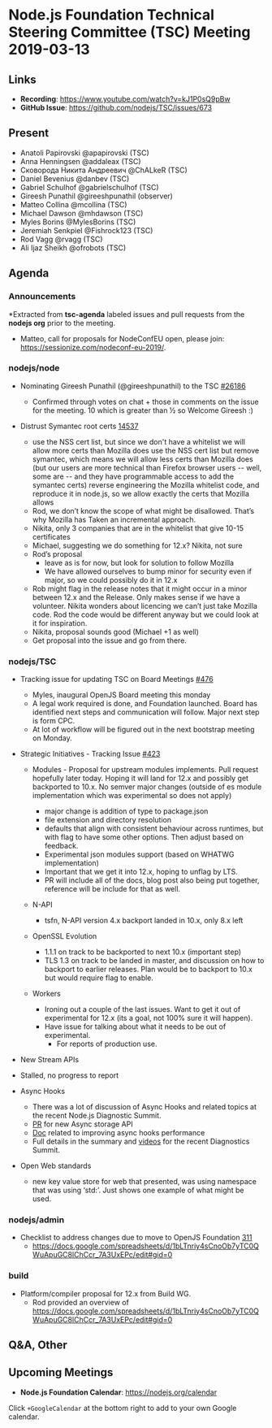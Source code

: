 # Node.js Foundation Technical Steering Committee (TSC) Meeting 2019-03-13

## Links

* **Recording**: https://www.youtube.com/watch?v=kJ1P0sQ9pBw
* **GitHub Issue**: https://github.com/nodejs/TSC/issues/673

## Present

* Anatoli Papirovski @apapirovski (TSC)
* Anna Henningsen @addaleax (TSC)
* Сковорода Никита Андреевич @ChALkeR (TSC)
* Daniel Bevenius @danbev (TSC)
* Gabriel Schulhof @gabrielschulhof (TSC)
* Gireesh Punathil @gireeshpunathil (observer)
* Matteo Collina @mcollina (TSC)
* Michael Dawson @mhdawson (TSC)
* Myles Borins @MylesBorins (TSC)
* Jeremiah Senkpiel @Fishrock123 (TSC)
* Rod Vagg @rvagg (TSC)
* Ali Ijaz Sheikh @ofrobots (TSC)

## Agenda

### Announcements

*Extracted from **tsc-agenda** labeled issues and pull requests from the **nodejs org** prior to the meeting.

* Matteo, call for proposals for NodeConfEU open, please join: https://sessionize.com/nodeconf-eu-2019/.

### nodejs/node

* Nominating Gireesh Punathil (@gireeshpunathil) to the TSC [#26186](https://github.com/nodejs/node/issues/26186)
  * Confirmed through votes on chat + those in comments on the issue for the meeting. 10 which
    is greater than ½ so Welcome Gireesh :)

* Distrust Symantec root certs [14537](https://github.com/nodejs/node/issues/14537)
  * use the NSS cert list, but since we don't have a whitelist we will allow more certs
    than Mozilla does use the NSS cert list but remove symantec, which means we will allow
    less certs than Mozilla does (but our users are more technical than Firefox browser users
    -- well, some are -- and they have programmable access to add the symantec certs)
    reverse engineering the Mozilla whitelist code, and reproduce it in node.js, so we allow exactly the certs that Mozilla allows
  * Rod, we don’t know the scope of  what might be disallowed.  That’s why Mozilla has
    Taken an incremental approach.
  * Nikita, only 3 companies that are in the whitelist that give 10-15 certificates
  * Michael, suggesting we do something for 12.x? Nikita, not sure
  * Rod’s proposal
    * leave as is for now, but look for solution to follow Mozilla
    * We have allowed ourselves to bump minor for security even if major, so we could
      possibly do it in 12.x
  * Rob might flag in the release notes that it might occur in a minor between 12.x and the
    Release. Only makes sense if we have a volunteer. Nikita wonders about licencing we
    can’t just take Mozilla code. Rod the code would be different anyway but we could
    look at it for inspiration.
  * Nikita, proposal sounds good (Michael +1 as well)
  * Get proposal into the issue and go from there.

### nodejs/TSC

* Tracking issue for updating TSC on Board Meetings [#476](https://github.com/nodejs/TSC/issues/476)
  * Myles, inaugural OpenJS Board meeting this monday
  * A legal work required is done, and Foundation launched. Board has identified
    next steps and communication will follow.  Major next step is form CPC.
  * At lot of workflow will be figured out in the next bootstrap meeting on Monday.

* Strategic Initiatives - Tracking Issue [#423](https://github.com/nodejs/TSC/issues/423)
  * Modules - Proposal for upstream modules implements.  Pull request hopefully later
    today. Hoping it will land for 12.x and possibly get backported to 10.x.  No semver
    major changes (outside of es module implementation which was experimental so
    does not apply)
    * major change is addition of type to package.json
    * file extension and directory resolution
    * defaults that align with consistent behaviour across runtimes, but with flag to
      have some other options.  Then adjust based on feedback.
    * Experimental json modules support (based on WHATWG implementation)
    * Important that we get it into 12.x, hoping to unflag by LTS.
    * PR will include all of the docs, blog post also being put together, reference will
      be include for that as well.

  * N-API
    * tsfn, N-API version 4.x backport landed in 10.x, only 8.x left

  * OpenSSL Evolution
    * 1.1.1 on track to be backported to next 10.x (important step)
    * TLS 1.3  on track to be landed in master, and discussion on how to
      backport to earlier releases.  Plan would be to backport to 10.x but
      would require flag to enable.

  * Workers
    * Ironing out a couple of the last issues.  Want to get it out of experimental
      for 12.x (its a goal, not 100% sure it will happen).
    * Have issue for talking about what it needs to be out of experimental.
      * For reports of production use.

 * New Stream APIs
  * Stalled, no progress to report

* Async Hooks
  * There was a lot of discussion of Async Hooks and related topics at the recent Node.js Diagnostic Summit.
  * [PR](https://github.com/nodejs/node/pull/26540) for new Async storage API
  * [Doc](http://bit.ly/making-async-hooks-fast-enough) related to improving async hooks performance
  * Full details in the summary and [videos](https://github.com/nodejs/diagnostics/issues/203#issuecomment-472534669)
    for the recent Diagnostics Summit.
* Open Web standards
  * new key value store for web that presented, was using namespace that was using
    ‘std:’. Just shows one example of what might be used.

### nodejs/admin

* Checklist to address changes due to move to OpenJS Foundation [311](https://github.com/nodejs/admin/issues/311)
  * https://docs.google.com/spreadsheets/d/1bLTnriy4sCnoOb7yTC0QWuApuGC8lChCcr_7A3UxEPc/edit#gid=0

### build

* Platform/compiler proposal for 12.x from Build WG.
  * Rod provided an overview of https://docs.google.com/spreadsheets/d/1bLTnriy4sCnoOb7yTC0QWuApuGC8lChCcr_7A3UxEPc/edit#gid=0

## Q&A, Other

## Upcoming Meetings

* **Node.js Foundation Calendar**: https://nodejs.org/calendar

Click `+GoogleCalendar` at the bottom right to add to your own Google calendar.
